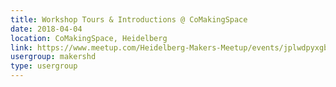 ```yaml
---
title: Workshop Tours & Introductions @ CoMakingSpace
date: 2018-04-04
location: CoMakingSpace, Heidelberg
link: https://www.meetup.com/Heidelberg-Makers-Meetup/events/jplwdpyxgbgb/
usergroup: makershd
type: usergroup
---
```

